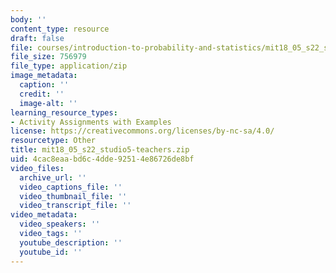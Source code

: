 ```yaml
---
body: ''
content_type: resource
draft: false
file: courses/introduction-to-probability-and-statistics/mit18_05_s22_studio5-teachers.zip
file_size: 756979
file_type: application/zip
image_metadata:
  caption: ''
  credit: ''
  image-alt: ''
learning_resource_types:
- Activity Assignments with Examples
license: https://creativecommons.org/licenses/by-nc-sa/4.0/
resourcetype: Other
title: mit18_05_s22_studio5-teachers.zip
uid: 4cac8eaa-bd6c-4dde-9251-4e86726de8bf
video_files:
  archive_url: ''
  video_captions_file: ''
  video_thumbnail_file: ''
  video_transcript_file: ''
video_metadata:
  video_speakers: ''
  video_tags: ''
  youtube_description: ''
  youtube_id: ''
---
```

